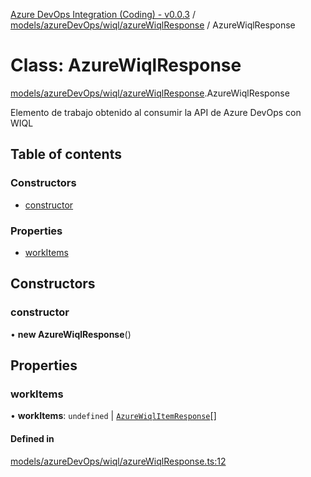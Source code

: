 [Azure DevOps Integration (Coding) - v0.0.3](../README.md) / [models/azureDevOps/wiql/azureWiqlResponse](../modules/models_azureDevOps_wiql_azureWiqlResponse.md) / AzureWiqlResponse

# Class: AzureWiqlResponse

[models/azureDevOps/wiql/azureWiqlResponse](../modules/models_azureDevOps_wiql_azureWiqlResponse.md).AzureWiqlResponse

Elemento de trabajo obtenido al consumir la API de Azure DevOps con WIQL

## Table of contents

### Constructors

- [constructor](models_azureDevOps_wiql_azureWiqlResponse.AzureWiqlResponse.md#constructor)

### Properties

- [workItems](models_azureDevOps_wiql_azureWiqlResponse.AzureWiqlResponse.md#workitems)

## Constructors

### constructor

• **new AzureWiqlResponse**()

## Properties

### workItems

• **workItems**: `undefined` \| [`AzureWiqlItemResponse`](models_azureDevOps_wiql_azureWiqlItemResponse.AzureWiqlItemResponse.md)[]

#### Defined in

[models/azureDevOps/wiql/azureWiqlResponse.ts:12](https://github.com/jeysgar1/azure-devops-api-kms/blob/71b51ad/src/models/azureDevOps/wiql/azureWiqlResponse.ts#L12)
